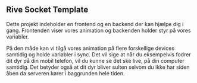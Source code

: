 ## Rive Socket Template

Dette projekt indeholder en frontend og en backend der kan hjælpe dig i gang.
Frontenden viser vores animation og backenden holder styr på vores variabler.

På den måde kan vi tilgå vores animation på flere forskellige devices samtidig og holde
variabler i sync. Det vil sige at når du eksempelvis fodrer dit dyr på din mobil telefon,
vil du kunne se det ske live, på din computer samtidig. Det betyder også at dit dyr bliver sulten
selvom du ikke har siden åben da serveren kører i baggrunden hele tiden.
